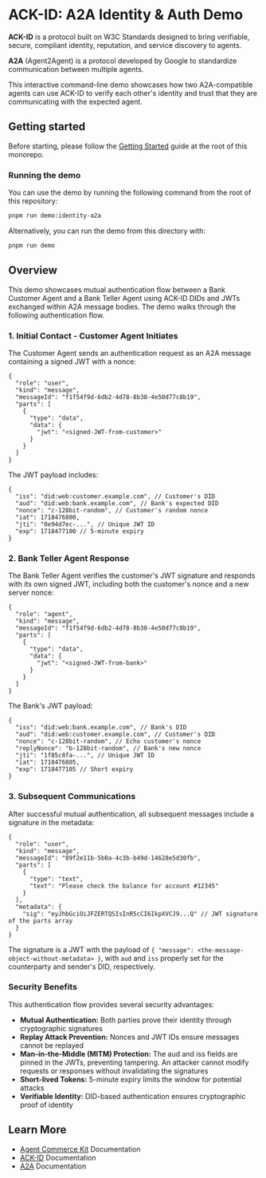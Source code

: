 # ACK-ID: A2A Identity & Auth Demo

**ACK-ID** is a protocol built on W3C Standards designed to bring verifiable, secure, compliant identity, reputation, and service discovery to agents.

**A2A** (Agent2Agent) is a protocol developed by Google to standardize communication between multiple agents.

This interactive command-line demo showcases how two A2A-compatible agents can use ACK-ID to verify each other's identity and trust that they are communicating with the expected agent.

## Getting started

Before starting, please follow the [Getting Started](../../README.md#getting-started) guide at the root of this monorepo.

### Running the demo

You can use the demo by running the following command from the root of this repository:

```sh
pnpm run demo:identity-a2a
```

Alternatively, you can run the demo from this directory with:

```sh
pnpm run demo
```

## Overview

This demo showcases mutual authentication flow between a Bank Customer Agent and a Bank Teller Agent using ACK-ID DIDs and JWTs exchanged within A2A message bodies. The demo walks through the following authentication flow.

### 1. Initial Contact - Customer Agent Initiates

The Customer Agent sends an authentication request as an A2A message containing a signed JWT with a nonce:

```jsonc
{
  "role": "user",
  "kind": "message",
  "messageId": "f1f54f9d-6db2-4d78-8b38-4e50d77c8b19",
  "parts": [
    {
      "type": "data",
      "data": {
        "jwt": "<signed-JWT-from-customer>"
      }
    }
  ]
}
```

The JWT payload includes:

```jsonc
{
  "iss": "did:web:customer.example.com", // Customer's DID
  "aud": "did:web:bank.example.com", // Bank's expected DID
  "nonce": "c-128bit-random", // Customer's random nonce
  "iat": 1718476800,
  "jti": "0e94d7ec-...", // Unique JWT ID
  "exp": 1718477100 // 5-minute expiry
}
```

### 2. Bank Teller Agent Response

The Bank Teller Agent verifies the customer's JWT signature and responds with its own signed JWT, including both the customer's nonce and a new server nonce:

```jsonc
{
  "role": "agent",
  "kind": "message",
  "messageId": "f1f54f9d-6db2-4d78-8b38-4e50d77c8b19",
  "parts": [
    {
      "type": "data",
      "data": {
        "jwt": "<signed-JWT-from-bank>"
      }
    }
  ]
}
```

The Bank's JWT payload:

```jsonc
{
  "iss": "did:web:bank.example.com", // Bank's DID
  "aud": "did:web:customer.example.com", // Customer's DID
  "nonce": "c-128bit-random", // Echo customer's nonce
  "replyNonce": "b-128bit-random", // Bank's new nonce
  "jti": "1f85c8fa-...", // Unique JWT ID
  "iat": 1718476805,
  "exp": 1718477105 // Short expiry
}
```

### 3. Subsequent Communications

After successful mutual authentication, all subsequent messages include a signature in the metadata:

```jsonc
{
  "role": "user",
  "kind": "message",
  "messageId": "89f2e11b-5b0a-4c3b-b49d-14628e5d30fb",
  "parts": [
    {
      "type": "text",
      "text": "Please check the balance for account #12345"
    }
  ],
  "metadata": {
    "sig": "eyJhbGciOiJFZERTQSIsInR5cCI6IkpXVCJ9...Q" // JWT signature of the parts array
  }
}
```

The signature is a JWT with the payload of `{ "message": <the-message-object-without-metadata> }`, with `aud` and `iss` properly set for the counterparty and sender's DID, respectively.

### Security Benefits

This authentication flow provides several security advantages:

- **Mutual Authentication:** Both parties prove their identity through cryptographic signatures
- **Replay Attack Prevention:** Nonces and JWT IDs ensure messages cannot be replayed
- **Man-in-the-Middle (MITM) Protection:** The aud and iss fields are pinned in the JWTs, preventing tampering. An attacker cannot modify requests or responses without invalidating the signatures
- **Short-lived Tokens:** 5-minute expiry limits the window for potential attacks
- **Verifiable Identity:** DID-based authentication ensures cryptographic proof of identity

## Learn More

- [Agent Commerce Kit](https://www.agentcommercekit.com) Documentation
- [ACK-ID](https://www.agentcommercekit.com/ack-id) Documentation
- [A2A](https://github.com/google-a2a/A2A) Documentation
